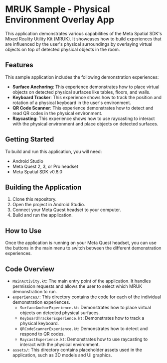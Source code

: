 # MRUK Sample - Physical Environment Overlay App

This application demonstrates various capabilities of the Meta Spatial SDK's Mixed Reality Utility Kit (MRUK). It showcases how to build experiences that are influenced by the user's physical surroundings by overlaying virtual objects on top of detected physical objects in the room.

## Features

This sample application includes the following demonstration experiences:

*   **Surface Anchoring**: This experience demonstrates how to place virtual objects on detected physical surfaces like tables, floors, and walls.
*   **Keyboard Tracker**: This experience shows how to track the position and rotation of a physical keyboard in the user's environment.
*   **QR Code Scanner**: This experience demonstrates how to detect and read QR codes in the physical environment.
*   **Raycasting**: This experience shows how to use raycasting to interact with the physical environment and place objects on detected surfaces.

## Getting Started

To build and run this application, you will need:

*   Android Studio
*   Meta Quest 2, 3, or Pro headset
*   Meta Spatial SDK v0.8.0

## Building the Application

1.  Clone this repository.
2.  Open the project in Android Studio.
3.  Connect your Meta Quest headset to your computer.
4.  Build and run the application.

## How to Use

Once the application is running on your Meta Quest headset, you can use the buttons in the main menu to switch between the different demonstration experiences.

## Code Overview

*   `MainActivity.kt`: The main entry point of the application. It handles permission requests and allows the user to select which MRUK demonstration to run.
*   `experiences/`: This directory contains the code for each of the individual demonstration experiences.
    *   `SurfaceAnchorExperience.kt`: Demonstrates how to place virtual objects on detected physical surfaces.
    *   `KeyboardTrackerExperience.kt`: Demonstrates how to track a physical keyboard.
    *   `QRCodeScannerExperience.kt`: Demonstrates how to detect and respond to QR codes.
    *   `RaycastExperience.kt`: Demonstrates how to use raycasting to interact with the physical environment.
*   `assets/`: This directory contains placeholder assets used in the application, such as 3D models and UI graphics.
